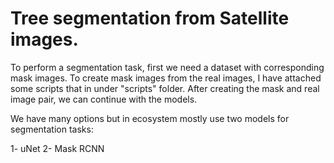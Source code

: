 # Tree segmentation from Satellite images.

To perform a segmentation task, first we need a dataset with corresponding mask images.
To create mask images from the real images, I have attached some scripts that in under "scripts" folder.
After creating the mask and real image pair, we can continue with the models.

We have many options but in ecosystem mostly use two models for segmentation tasks:

1- uNet
2- Mask RCNN


